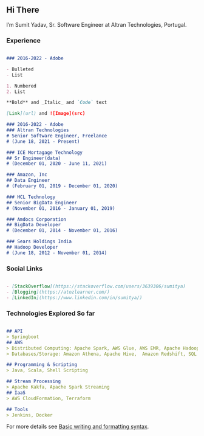 ## Hi There

I’m Sumit Yadav, Sr. Software Engineer at Altran Technologies, Portugal.

### Experience

```markdown

### 2016-2022 - Adobe

- Bulleted
- List

1. Numbered
2. List

**Bold** and _Italic_ and `Code` text

[Link](url) and ![Image](src)

### 2016-2022 - Adobe
### Altran Technologies
# Senior Software Engineer, Freelance
# (June 18, 2021 - Present)

### ICE Mortagage Technology
## Sr Engineer(data)
# (December 01, 2020 - June 11, 2021)

### Amazon, Inc
## Data Engineer
# (February 01, 2019 - December 01, 2020)

### HCL Technology
## Senior BigData Engineer
# (November 01, 2016 - January 01, 2019)

### Amdocs Corporation
## BigData Developer
# (December 01, 2014 - November 01, 2016)

### Sears Holdings India
## Hadoop Developer
# (June 18, 2012 - November 01, 2014)

```

### Social Links

```markdown

- [StackOverflow](https://stackoverflow.com/users/3639306/sumitya)
- [Blogging](https://atozlearner.com/)
- [LinkedIn](https://www.linkedin.com/in/sumitya/)

```

### Technologies Explored So far

```markdown

## API
> Springboot
## AWS
> Distributed Computing: Apache Spark, AWS Glue, AWS EMR, Apache Hadoop
> Databases/Storage: Amazon Athena, Apache Hive,  Amazon Redshift, SQL and Data Modelling, Amazon DynamoDB, Apache HBASE

## Programming & Scripting
> Java, Scala, Shell Scripting

## Stream Processing
> Apache Kakfa, Apache Spark Streaming
## IaaS
> AWS CloudFormation, Terraform

## Tools
> Jenkins, Docker

```

For more details see [Basic writing and formatting syntax](https://docs.github.com/en/github/writing-on-github/getting-started-with-writing-and-formatting-on-github/basic-writing-and-formatting-syntax).
